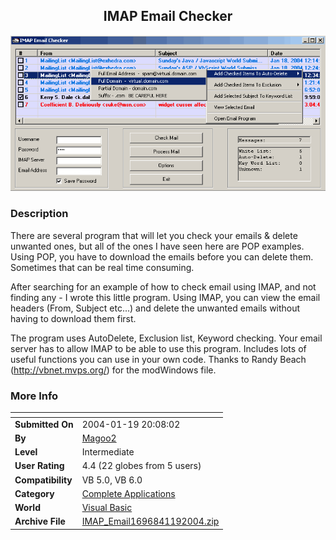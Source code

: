 ﻿<div align="center">

## IMAP Email Checker

<img src="PIC2004118193387418.gif">
</div>

### Description

There are several program that will let you check your emails & delete unwanted ones, but all of the ones I have seen here are POP examples. Using POP, you have to download the emails before you can delete them. Sometimes that can be real time consuming.

After searching for an example of how to check email using IMAP, and not finding any - I wrote this little program. Using IMAP, you can view the email headers (From, Subject etc...) and delete the unwanted emails without having to download them first.

The program uses AutoDelete, Exclusion list, Keyword checking. Your email server has to allow IMAP to be able to use this program. Includes lots of useful functions you can use in your own code. Thanks to Randy Beach (http://vbnet.mvps.org/) for the modWindows file.
 
### More Info
 


<span>             |<span>
---                |---
**Submitted On**   |2004-01-19 20:08:02
**By**             |[Magoo2](https://github.com/Planet-Source-Code/PSCIndex/blob/master/ByAuthor/magoo2.md)
**Level**          |Intermediate
**User Rating**    |4.4 (22 globes from 5 users)
**Compatibility**  |VB 5\.0, VB 6\.0
**Category**       |[Complete Applications](https://github.com/Planet-Source-Code/PSCIndex/blob/master/ByCategory/complete-applications__1-27.md)
**World**          |[Visual Basic](https://github.com/Planet-Source-Code/PSCIndex/blob/master/ByWorld/visual-basic.md)
**Archive File**   |[IMAP\_Email1696841192004\.zip](https://github.com/Planet-Source-Code/magoo2-imap-email-checker__1-51077/archive/master.zip)








